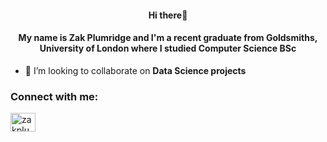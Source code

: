 <h4 align="center">Hi there👋</h4>
<h4 align="center">My name is Zak Plumridge and I'm a recent graduate from Goldsmiths, University of London where I studied Computer Science BSc</h3>

- 👯 I’m looking to collaborate on **Data Science projects**

<h3 align="left">Connect with me:</h3>
<p align="left">
<a href="https://linkedin.com/in/zakplumridge" target="blank"><img align="center" src="https://raw.githubusercontent.com/rahuldkjain/github-profile-readme-generator/master/src/images/icons/Social/linked-in-alt.svg" alt="zakplumridge" height="30" width="40" /></a>
</p>
